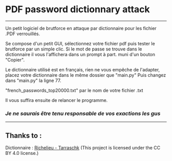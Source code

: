 # PDF password dictionnary attack
____________________________
Un petit logiciel de brutforce en attaque par dictionnaire pour les fichier .PDF verrouillés.

Se compose d'un petit GUI, sélectionnez votre fichier pdf puis tester le brutforce par un simple clic.
Si le mot de passe se trouve dans le dictionnaire il vous l'affichera dans un prompt à part. muni d'un bouton "Copier".

Le dictionnaire utilisé est en français, rien ne vous empêche de l'adapter, placez votre dictionnaire dans le même dossier que "main.py"
Puis changez dans "main.py" la ligne 77.

"french_passwords_top20000.txt" par le nom de votre fichier .txt

Il vous suffira ensuite de relancer le programme.

### _Je ne saurais être tenu responsable de vos exactions les gus_
______________________

## Thanks to :

Dictionnaire :
[Richelieu - Tarraschk](https://github.com/tarraschk/richelieu) (This project is licensed under the CC BY 4.0 license.)
